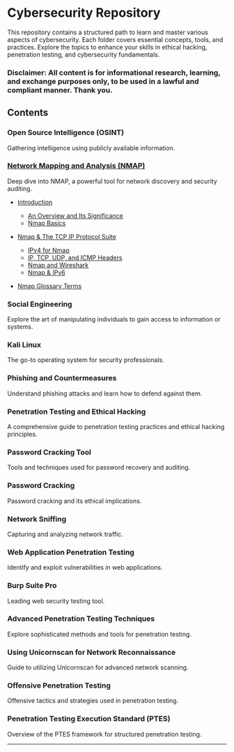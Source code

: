 # Cybersecurity Repository

This repository contains a structured path to learn and master various aspects of cybersecurity. Each folder covers essential concepts, tools, and practices. Explore the topics to enhance your skills in ethical hacking, penetration testing, and cybersecurity fundamentals.

### Disclaimer: All content is for informational research, learning, and exchange purposes only, to be used in a lawful and compliant manner. Thank you.

## Contents

### Open Source Intelligence (OSINT) 
Gathering intelligence using publicly available information.

### [Network Mapping and Analysis (NMAP)](https://github.com/Excalibra/cybersecurity/tree/main/Cybersecurity%20Learning%20Repository/NMAP)
Deep dive into NMAP, a powerful tool for network discovery and security auditing.
   - [Introduction](https://github.com/Excalibra/cybersecurity/tree/main/Nmap/01%20Introduction)
     - [An Overview and Its Significance](https://github.com/Excalibra/cybersecurity/blob/main/Nmap/01%20Introduction/01%20An%20Overview%20and%20Its%20Significance.md)
     - [Nmap Basics](https://github.com/Excalibra/cybersecurity/blob/main/Nmap/01%20Introduction/02%20Nmap%20Basics.md)
   - [Nmap & The TCP IP Protocol Suite](https://github.com/Excalibra/cybersecurity/tree/main/Nmap/02%20Nmap%20%26%20The%20TCP%20IP%20Protocol%20Suite)
     - [IPv4 for Nmap](https://github.com/Excalibra/cybersecurity/blob/main/Nmap/02%20Nmap%20%26%20The%20TCP%20IP%20Protocol%20Suite/01%20IPv4%20for%20Nmap.md)
     - [IP, TCP, UDP, and ICMP Headers](https://github.com/Excalibra/cybersecurity/blob/main/Nmap/02%20Nmap%20%26%20The%20TCP%20IP%20Protocol%20Suite/02%20IP%2C%20TCP%2C%20UDP%2C%20and%20ICMP%20Headers.md)
     - [Nmap and Wireshark](https://github.com/Excalibra/cybersecurity/blob/main/Nmap/02%20Nmap%20%26%20The%20TCP%20IP%20Protocol%20Suite/03%20Nmap%20and%20Wireshark.md)
     - [Nmap & IPv6](https://github.com/Excalibra/cybersecurity/blob/main/Nmap/02%20Nmap%20%26%20The%20TCP%20IP%20Protocol%20Suite/04%20Nmap%20%26%20IPv6.md)
       
   - [Nmap Glossary Terms](https://github.com/Excalibra/cybersecurity/blob/main/Nmap/Nmap%20Glossary%20Terms.ipynb)


### Social Engineering
Explore the art of manipulating individuals to gain access to information or systems.

### Kali Linux
The go-to operating system for security professionals.

### Phishing and Countermeasures
Understand phishing attacks and learn how to defend against them.

### Penetration Testing and Ethical Hacking  
A comprehensive guide to penetration testing practices and ethical hacking principles.

### Password Cracking Tool
Tools and techniques used for password recovery and auditing.

### Password Cracking
Password cracking and its ethical implications.

### Network Sniffing
Capturing and analyzing network traffic.

### Web Application Penetration Testing
Identify and exploit vulnerabilities in web applications.

### Burp Suite Pro
Leading web security testing tool.

### Advanced Penetration Testing Techniques  
Explore sophisticated methods and tools for penetration testing.

### Using Unicornscan for Network Reconnaissance  
Guide to utilizing Unicornscan for advanced network scanning.

### Offensive Penetration Testing  
Offensive tactics and strategies used in penetration testing.

### Penetration Testing Execution Standard (PTES)
Overview of the PTES framework for structured penetration testing.

---
